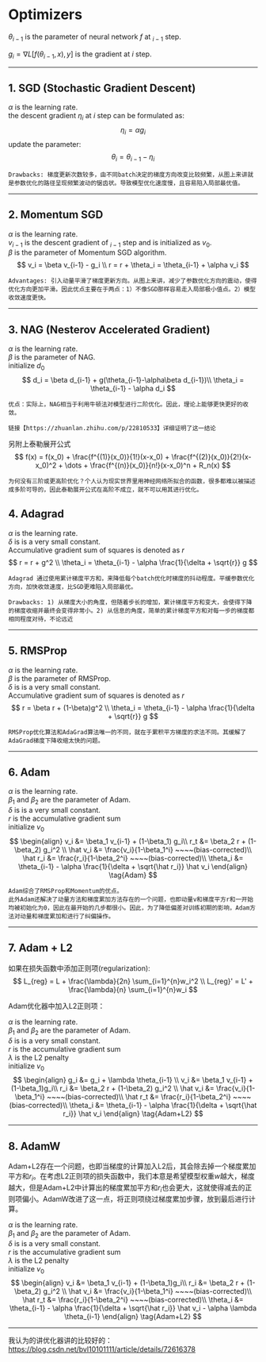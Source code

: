 # Optimizers

$\theta_{i-1}$ is the parameter of neural network $f$ at $_{i-1}$ step.

$g_i = \nabla L[f(\theta_{i-1}, x), y]$ is the gradient at $i$ step.   

------
## 1. SGD (Stochastic Gradient Descent)
$\alpha$ is the learning rate.  
the descent gradient $\eta_i$ at $i$ step can be formulated as:
$$
\eta_i = \alpha g_i
$$
update the parameter:
$$
\theta_i = \theta_{i-1} - \eta_i
$$

```
Drawbacks: 梯度更新次数较多，由不同batch决定的梯度方向改变比较频繁，从图上来讲就是参数优化的路径呈现频繁波动的锯齿状。导致模型优化速度慢，且容易陷入局部最优值。
```
-------
## 2. Momentum SGD
$\alpha$ is the learning rate.  
$v_{i-1}$ is the descent gradient of $_{i-1}$ step and is initialized as $v_0$.  
$\beta$ is the parameter of Momentum SGD algorithm.  
$$
v_i = \beta v_{i-1} - g_i \\   
r = r + 
\theta_i = \theta_{i-1} + \alpha v_i
$$

```
Advantages: 引入动量平滑了梯度更新方向。从图上来讲，减少了参数优化方向的震动，使得优化方向更加平滑。因此优点主要在于两点：1）不像SGD那样容易走入局部极小值点。2）模型收敛速度更快。
```
-------
## 3. NAG (Nesterov Accelerated Gradient)
$\alpha$ is the learning rate.      
$\beta$ is the parameter of NAG.   
initialize $d_0$   
$$
d_i = \beta d_{i-1} + g(\theta_{i-1}-\alpha\beta d_{i-1})\\
\theta_i = \theta_{i-1} - \alpha d_i
$$

```
优点：实际上，NAG相当于利用牛顿法对模型进行二阶优化。因此，理论上能够更快更好的收敛。

链接【https://zhuanlan.zhihu.com/p/22810533】详细证明了这一结论
```
另附上泰勒展开公式
$$
f(x) = f(x_0) + \frac{f^{(1)}(x_0)}{1!}(x-x_0) + \frac{f^{(2)}(x_0)}{2!}(x-x_0)^2 + \dots + \frac{f^{(n)}(x_0)}{n!}(x-x_0)^n + R_n(x)
$$

```
为何没有三阶或更高阶优化？个人认为现实世界里用神经网络所拟合的函数，很多都难以被描述成多阶可导的，因此泰勒展开公式在高阶不成立，就不可以用其进行优化。
```

## 4. Adagrad
$\alpha$ is the learning rate.      
$\delta$ is is a very small constant.   
Accumulative gradient sum of squares is denoted as $r$ 
$$
r = r + g^2 \\
\theta_i = \theta_{i-1} - \alpha \frac{1}{\delta + \sqrt{r}} g
$$

```
Adagrad 通过使用累计梯度平方和，来降低每个batch优化时梯度的抖动程度。平缓参数优化方向，加快收敛速度，比SGD更难陷入局部最优。

Drawbacks: 1) 从梯度大小的角度，但随着步长的增加，累计梯度平方和变大，会使得下降的梯度收缩并最终会变得非常小。2) 从信息的角度，简单的累计梯度平方和对每一步的梯度都相同程度对待，不论远近
```

-----
## 5. RMSProp
$\alpha$ is the learning rate.   
$\beta$ is the parameter of RMSProp.     
$\delta$ is is a very small constant.   
Accumulative gradient sum of squares is denoted as $r$ 
$$
r = \beta r + (1-\beta)g^2 \\
\theta_i = \theta_{i-1} - \alpha \frac{1}{\delta + \sqrt{r}} g
$$
```
RMSProp优化算法和AdaGrad算法唯一的不同，就在于累积平方梯度的求法不同。其缓解了AdaGrad梯度下降收缩太快的问题。
```
-----
## 6. Adam  
$\alpha$ is the learning rate.   
$\beta_1$ and $\beta_2$ are the parameter of Adam.   
$\delta$ is is a very small constant.     
$r$ is the accumulative gradient sum   
initialize $v_0$   
$$
\begin{align}
v_i &= \beta_1 v_{i-1} + (1-\beta_1) g_i\\
r_t &= \beta_2 r + (1-\beta_2) g_i^2 \\
\hat v_i &= \frac{v_i}{1-\beta_1^i} ~~~~(bias-corrected)\\
\hat r_i &= \frac{r_i}{1-\beta_2^i} ~~~~(bias-corrected)\\
\theta_i &= \theta_{i-1} - \alpha \frac{1}{\delta + \sqrt{\hat r_i}} \hat v_i
\end{align}
\tag{Adam}
$$

```
Adam综合了RMSProp和Momentum的优点。
此外Adam还解决了动量方法和梯度累加方法存在的一个问题，也即动量v和梯度平方r和一开始均被初始化为0，因此在最开始的几步都很小。因此，为了降低偏差对训练初期的影响，Adam方法对动量和梯度累加和进行了纠偏操作。
```
-----
## 7. Adam + L2  
如果在损失函数中添加正则项(regularization):
$$
L_{reg} = L + \frac{\lambda}{2n} \sum_{i=1}^{n}w_i^2 \\
L_{reg}' = L' + \frac{\lambda}{n} \sum_{i=1}^{n}w_i 
$$

Adam优化器中加入L2正则项：

$\alpha$ is the learning rate.   
$\beta_1$ and $\beta_2$ are the parameter of Adam.   
$\delta$ is is a very small constant.     
$r$ is the accumulative gradient sum   
$\lambda$ is the L2 penalty    
initialize $v_0$   
$$
\begin{align}
g_i &= g_i + \lambda \theta_{i-1} \\
v_i &= \beta_1 v_{i-1} + (1-\beta_1)g_i\\
r_i &= \beta_2 r + (1-\beta_2) g_i^2 \\
\hat v_i &= \frac{v_i}{1-\beta_1^i} ~~~~(bias-corrected)\\
\hat r_t &= \frac{r_i}{1-\beta_2^i} ~~~~(bias-corrected)\\
\theta_i &= \theta_{i-1} - \alpha \frac{1}{\delta + \sqrt{\hat r_i}} \hat v_i
\end{align}
\tag{Adam+L2}
$$

-----
## 8. AdamW  
Adam+L2存在一个问题，也即当梯度的计算加入L2后，其会除去掉一个梯度累加平方和$r_i$。在考虑L2正则项的损失函数中，我们本意是希望模型权重$w$越大，梯度越大，但是Adam+L2中计算出的梯度累加平方和$r_i$也会更大，这就使得减去的正则项偏小。AdamW改进了这一点，将正则项绕过梯度累加步骤，放到最后进行计算。

$\alpha$ is the learning rate.   
$\beta_1$ and $\beta_2$ are the parameter of Adam.   
$\delta$ is is a very small constant.     
$r$ is the accumulative gradient sum   
$\lambda$ is the L2 penalty    
initialize $v_0$   
$$
\begin{align}
v_i &= \beta_1 v_{i-1} + (1-\beta_1)g_i\\
r_i &= \beta_2 r + (1-\beta_2) g_i^2 \\
\hat v_i &= \frac{v_i}{1-\beta_1^i} ~~~~(bias-corrected)\\
\hat r_t &= \frac{r_i}{1-\beta_2^i} ~~~~(bias-corrected)\\
\theta_i &= \theta_{i-1} - \alpha \frac{1}{\delta + \sqrt{\hat r_i}} \hat v_i - \alpha \lambda \theta_{i-1}
\end{align}
\tag{Adam+L2}
$$

------
我认为的讲优化器讲的比较好的：https://blog.csdn.net/bvl10101111/article/details/72616378

